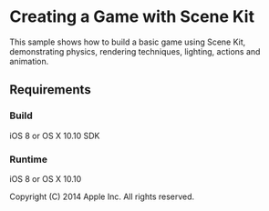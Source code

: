 # Creating a Game with Scene Kit

This sample shows how to build a basic game using Scene Kit, demonstrating physics, rendering techniques, lighting, actions and animation.

## Requirements

### Build

iOS 8 or OS X 10.10 SDK

### Runtime

iOS 8 or OS X 10.10 

Copyright (C) 2014 Apple Inc. All rights reserved.
